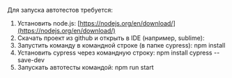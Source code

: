 Для запуска автотестов требуется:

1. Установить node.js: [https://nodejs.org/en/download/](https://nodejs.org/en/download/)
2. Скачать проект из github и открыть в IDE (например, sublime):
3. Запустить команду в командной строке (в папке cypress): npm install
4. Установить cypress через командную строку: npm install cypress --save-dev
5. Запускать автотесты командой: npm run start

